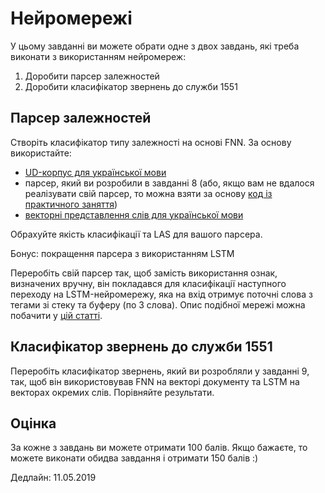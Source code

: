 # Нейромережі

У цьому завданні ви можете обрати одне з двох завдань, які треба виконати з використанням нейромереж:

1. Доробити парсер залежностей
2. Доробити класифікатор звернень до служби 1551

## Парсер залежностей

Створіть класифікатор типу залежності на основі FNN. За основу використайте:
- [UD-корпус для української мови](https://github.com/UniversalDependencies/UD_Ukrainian-IU/)
- парсер, який ви розробили в завданні 8 (або, якщо вам не вдалося реалізувати свій парсер, то можна взяти за основу [код із практичного заняття](https://github.com/vseloved/prj-nlp-2019/blob/master/lectures/08-dep-parser-uk.ipynb))
- [векторні представлення слів для української мови](http://lang.org.ua/en/models/#anchor4)

Обрахуйте якість класифікації та LAS для вашого парсера.

Бонус: покращення парсера з використанням LSTM 

Переробіть свій парсер так, щоб замість використання ознак, визначених вручну, він покладався для класифікації наступного переходу на LSTM-нейромережу, яка на вхід отримує поточні слова з тегами зі стеку та буферу (по 3 слова). Опис подібної мережі можна побачити у [цій статті](https://arxiv.org/pdf/1708.08959.pdf).

## Класифікатор звернень до служби 1551

Переробіть класифікатор звернень, який ви розробляли у завданні 9, так, щоб він використовував FNN на векторі документу та LSTM на векторах окремих слів. Порівняйте результати.

## Оцінка

За кожне з завдань ви можете отримати 100 балів. Якщо бажаєте, то можете виконати обидва завдання і отримати 150 балів :)

Дедлайн: 11.05.2019
